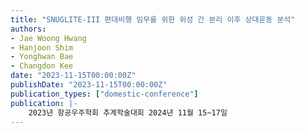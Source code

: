 ```yaml
---
title: "SNUGLITE-III 편대비행 임무를 위한 위성 간 분리 이후 상대운동 분석"
authors:
- Jae Woong Hwang
- Hanjoon Shim
- Yonghwan Bae
- Changdon Kee
date: "2023-11-15T00:00:00Z"
publishDate: "2023-11-15T00:00:00Z"
publication_types: ["domestic-conference"]
publication: |-
    2023년 항공우주학회 추계학술대회 2024년 11월 15~17일
---
```

